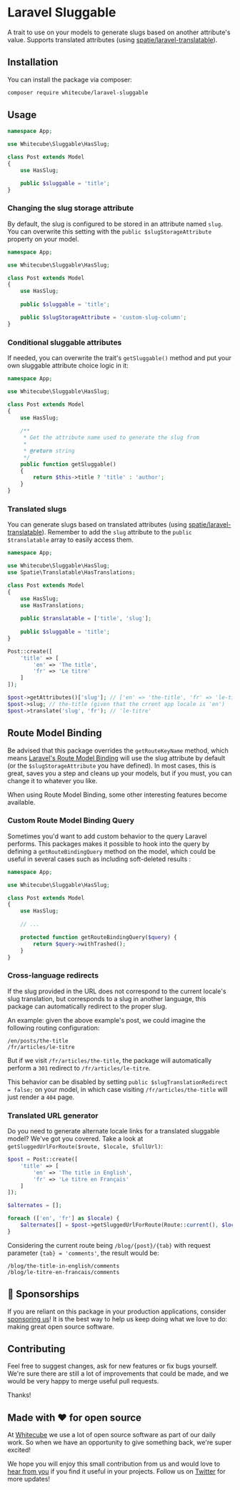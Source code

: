 # Laravel Sluggable

A trait to use on your models to generate slugs based on another attribute's value. Supports translated attributes (using [spatie/laravel-translatable](https://github.com/spatie/laravel-translatable)).

## Installation

You can install the package via composer:

```bash
composer require whitecube/laravel-sluggable
```

## Usage

``` php
namespace App;

use Whitecube\Sluggable\HasSlug;

class Post extends Model
{
    use HasSlug;

    public $sluggable = 'title';
}
```

### Changing the slug storage attribute

By default, the slug is configured to be stored in an attribute named `slug`. You can overwrite this setting with the `public $slugStorageAttribute` property on your model.

```php
namespace App;

use Whitecube\Sluggable\HasSlug;

class Post extends Model
{
    use HasSlug;
  
    public $sluggable = 'title';

    public $slugStorageAttribute = 'custom-slug-column';
}
```

### Conditional sluggable attributes

If needed, you can overwrite the trait's `getSluggable()` method and put your own sluggable attribute choice logic in it:

```php
namespace App;

use Whitecube\Sluggable\HasSlug;

class Post extends Model
{
    use HasSlug;
  
    /**
     * Get the attribute name used to generate the slug from
     *
     * @return string
     */
    public function getSluggable()
    {
        return $this->title ? 'title' : 'author';
    }
}
```

### Translated slugs

You can generate slugs based on translated attributes (using [spatie/laravel-translatable](https://github.com/spatie/laravel-translatable)). Remember to add the `slug` attribute to the `public $translatable` array to easily access them.

```php
namespace App;

use Whitecube\Sluggable\HasSlug;
use Spatie\Translatable\HasTranslations;

class Post extends Model
{
    use HasSlug;
    use HasTranslations;
  
    public $translatable = ['title', 'slug'];
    
    public $sluggable = 'title';
}
```

```php
Post::create([
    'title' => [
        'en' => 'The title',
        'fr' => 'Le titre'
    ]
]);

$post->getAttributes()['slug']; // ['en' => 'the-title', 'fr' => 'le-titre']
$post->slug; // the-title (given that the crrent app locale is 'en')
$post->translate('slug', 'fr'); // 'le-titre'
```

## Route Model Binding

Be advised that this package overrides the `getRouteKeyName` method, which means [Laravel's Route Model Binding](https://laravel.com/docs/master/routing#route-model-binding) will use the slug attribute by default (or the `$slugStorageAttribute` you have defined). In most cases, this is great, saves you a step and cleans up your models, but if you must, you can change it to whatever you like.

When using Route Model Binding, some other interesting features become available.

### Custom Route Model Binding Query

Sometimes you'd want to add custom behavior to the query Laravel performs. This packages makes it possible to hook into the query by defining a `getRouteBindingQuery` method on the model, which could be useful in several cases such as including soft-deleted results :

```php
namespace App;

use Whitecube\Sluggable\HasSlug;

class Post extends Model
{
    use HasSlug;
    
    // ...

    protected function getRouteBindingQuery($query) {
        return $query->withTrashed();
    }
}
```

### Cross-language redirects

If the slug provided in the URL does not correspond to the current locale's slug translation, but corresponds to a slug in another language, this package can automatically redirect to the proper slug.

An example: given the above example's post, we could imagine the following routing configuration:

```
/en/posts/the-title
/fr/articles/le-titre
```

But if we visit `/fr/articles/the-title`, the package will automatically perform a `301` redirect to `/fr/articles/le-titre`.

This behavior can be disabled by setting `public $slugTranslationRedirect = false;` on your model, in which case visiting `/fr/articles/the-title` will just render a `404` page.

### Translated URL generator

Do you need to generate alternate locale links for a translated sluggable model? We've got you covered. Take a look at `getSluggedUrlForRoute($route, $locale, $fullUrl)`:

```php
$post = Post::create([
    'title' => [
        'en' => 'The title in English',
        'fr' => 'Le titre en Français'
    ]
]);

$alternates = [];

foreach (['en', 'fr'] as $locale) {
    $alternates[] = $post->getSluggedUrlForRoute(Route::current(), $locale);
}
```

Considering the current route being `/blog/{post}/{tab}` with request parameter `{tab} = 'comments'`, the result would be:
```
/blog/the-title-in-english/comments
/blog/le-titre-en-francais/comments
```

## 💖 Sponsorships 

If you are reliant on this package in your production applications, consider [sponsoring us](https://github.com/sponsors/whitecube)! It is the best way to help us keep doing what we love to do: making great open source software.

## Contributing

Feel free to suggest changes, ask for new features or fix bugs yourself. We're sure there are still a lot of improvements that could be made, and we would be very happy to merge useful pull requests.

Thanks!

## Made with ❤️ for open source

At [Whitecube](https://www.whitecube.be) we use a lot of open source software as part of our daily work.
So when we have an opportunity to give something back, we're super excited!

We hope you will enjoy this small contribution from us and would love to [hear from you](mailto:hello@whitecube.be) if you find it useful in your projects. Follow us on [Twitter](https://twitter.com/whitecube_be) for more updates!
